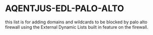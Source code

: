# AQENTJUS-EDL-PALO-ALTO
this list is for adding domains and wildcards to be blocked by palo alto firewall using the External Dynamic Lists built in feature on the firewall.
